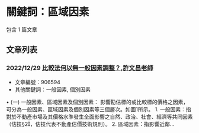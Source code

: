 # 關鍵詞：區域因素

包含 1 篇文章

## 文章列表

### 2022/12/29 [比較法何以無一般因素調整？,許文昌老師](../../articles/906594_%E6%AF%94%E8%BC%83%E6%B3%95%E4%BD%95%E4%BB%A5%E7%84%A1%E4%B8%80%E8%88%AC%E5%9B%A0%E7%B4%A0%E8%AA%BF%E6%95%B4%EF%BC%9F%2C%E8%A8%B1%E6%96%87%E6%98%8C%E8%80%81%E5%B8%AB.md)
- 文章編號：906594
- 其他關鍵詞：一般因素, 個別因素

• (一) 一般因素、區域因素及個別因素： 影響勘估標的或比較標的價格之因素，可分為一般因素、區域因素及個別因素等三個層次。如圖1所示。 1. 一般因素：指對於不動產市場及其價格水準發生全面影響之自然、政治、社會、經濟等共同因素（估技§2，估技代表不動產估價技術規則）。 2. 區域因素：指影響近鄰...
